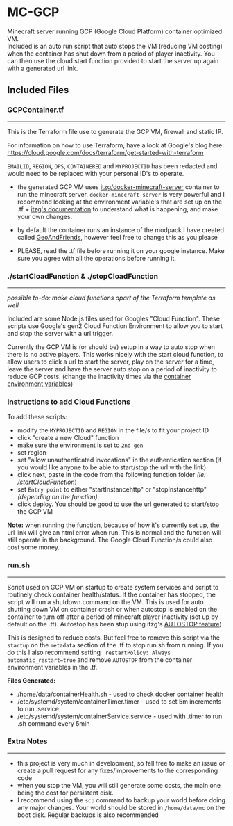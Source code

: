 # MC-GCP
Minecraft server running GCP (Google Cloud Platform) container optimized VM. </br>
Included is an auto run script that auto stops the VM (reducing VM costing) when the container has shut down from a period of player inactivity.
You can then use the cloud start function provided to start the server up again with a generated url link. 


## Included Files 

### GCPContainer.tf
---
This is the Terraform file use to generate the GCP VM, firewall and static IP.  

For information on how to use Terraform, have a look at Google's blog here: https://cloud.google.com/docs/terraform/get-started-with-terraform

`EMAILID`, `REGION`, `OPS`, `CONTAINERED` and `MYPROJECTID` has been redacted and would need to be replaced with your personal ID's to operate. 

- the generated GCP VM uses [itzg/docker-minecraft-server](https://github.com/itzg/docker-minecraft-server) container to run the minecraft server. `docker-minecraft-server` is very powerful and I recommend looking at the environment variable's that are set up on the .tf + [itzg's documentation](https://docker-minecraft-server.readthedocs.io/en/latest/)
to understand what is happening, and make your own changes.

- by default the container runs an instance of the modpack I have created called [GeoAndFriends](https://modrinth.com/modpack/geoandfriends), however feel free to change this as you please

- PLEASE, read the .tf file before running it on your google instance. Make sure you agree with all the operations before running it.

### ./startCloadFunction & ./stopCloadFunction
---
*possible to-do: make cloud functions apart of the Terraform template as well*  

Included are some Node.js files used for Googles "Cloud Function". These scripts use Google's gen2 Cloud Function Environment to allow you to start and stop the server with a url trigger. 

Currently the GCP VM is (or should be) setup in a way to auto stop when there is no active players. This works nicely with the start cloud function, to allow users to click a url to start the server, play on the server for a time, leave the server and have the server auto stop on a period of inactivity to reduce GCP costs. (change the inactivity times via the [container environment variables](https://docker-minecraft-server.readthedocs.io/en/latest/misc/autopause-autostop/autostop/))

### Instructions to add Cloud Functions

To add these scripts:
- modify the `MYPROJECTID` and `REGION` in the file/s to fit your project ID 
- click "create a new Cloud" function
- make sure the environment is set to `2nd gen`
- set region
- set "allow unauthenticated invocations" in the authentication section (if you would like anyone to be able to start/stop the url with the link)
- click next, paste in the code from the following function folder *(ie: /startCloudFunction*)  
- set `Entry point` to either "startInstancehttp" or "stopInstancehttp" *(depending on the function)*
- click deploy. You should be good to use the url generated to start/stop the GCP VM

**Note:** when running the function, because of how it's currently set up, the url link will give an html error when run. This is normal and the function will still operate in the background. The Google Cloud Function/s could also cost some money.

### run.sh
---
Script used on GCP VM on startup to create system services and script to routinely check container health/status. If the container has stopped, the script will run a shutdown command on the VM. This is used for auto shutting down VM on container crash or when autostop is enabled on the container to turn off after a period of minecraft player inactivity (set up by default on the .tf). Autostop has been stup using itzg's [AUTOSTOP feature](https://docker-minecraft-server.readthedocs.io/en/latest/misc/autopause-autostop/autostop/))

This is designed to reduce costs. But feel free to remove this script via the `startup` on the `metadata` section of the .tf to stop run.sh from running. If you do this I also recommend setting ` restartPolicy: Always` `automatic_restart=true` and remove `AUTOSTOP` from the  container environment variables in the .tf.

**Files Generated:**
- /home/data/containerHealth.sh - used to check docker container health
- /etc/systemd/system/containerTimer.timer - used to set 5m increments to run .service
- /etc/systemd/system/containerService.service - used with .timer to run .sh command every 5min

### Extra Notes 
---
- this project is very much in development, so fell free to make an issue or create a pull request for any fixes/improvements to the corresponding code
- when you stop the VM, you will still generate some costs, the main one being the cost for persistent disk.
- I recommend using the `scp` command to backup your world before doing any major changes. Your world should be stored in `/home/data/mc` on the boot disk. Regular backups is also recommended

